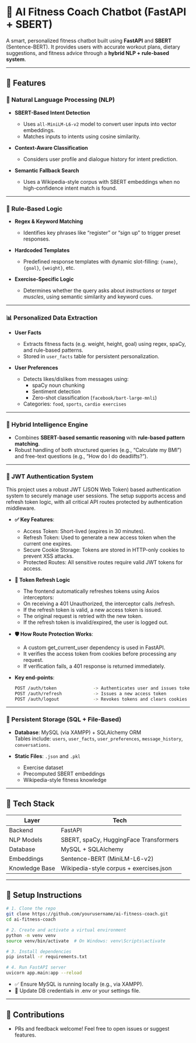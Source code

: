 # 🧠 AI Fitness Coach Chatbot (FastAPI + SBERT)

A smart, personalized fitness chatbot built using **FastAPI** and **SBERT** (Sentence-BERT). It provides users with accurate workout plans, dietary suggestions, and fitness advice through a **hybrid NLP + rule-based system**.

---

## 🚀 Features

### 🧠 Natural Language Processing (NLP)

- **SBERT-Based Intent Detection**
  - Uses `all-MiniLM-L6-v2` model to convert user inputs into vector embeddings.
  - Matches inputs to intents using cosine similarity.

- **Context-Aware Classification**
  - Considers user profile and dialogue history for intent prediction.

- **Semantic Fallback Search**
  - Uses a Wikipedia-style corpus with SBERT embeddings when no high-confidence intent match is found.

---

### 🔧 Rule-Based Logic

- **Regex & Keyword Matching**
  - Identifies key phrases like “register” or “sign up” to trigger preset responses.

- **Hardcoded Templates**
  - Predefined response templates with dynamic slot-filling: `{name}`, `{goal}`, `{weight}`, etc.

- **Exercise-Specific Logic**
  - Determines whether the query asks about *instructions* or *target muscles*, using semantic similarity and keyword cues.

---

### 📊 Personalized Data Extraction

- **User Facts**
  - Extracts fitness facts (e.g. weight, height, goal) using regex, spaCy, and rule-based patterns.
  - Stored in `user_facts` table for persistent personalization.

- **User Preferences**
  - Detects likes/dislikes from messages using:
    - spaCy noun chunking
    - Sentiment detection
    - Zero-shot classification (`facebook/bart-large-mnli`)
  - Categories: `food`, `sports`, `cardio exercises`

---

### 🧠 Hybrid Intelligence Engine

- Combines **SBERT-based semantic reasoning** with **rule-based pattern matching**.
- Robust handling of both structured queries (e.g., “Calculate my BMI”) and free-text questions (e.g., “How do I do deadlifts?”).

---

### 🔐 JWT Authentication System
This project uses a robust JWT (JSON Web Token) based authentication system to securely manage user sessions. The setup supports access and refresh token logic, with all critical API routes protected by authentication middleware.

- **✅ Key Features**:
  - Access Token: Short-lived (expires in 30 minutes).
  - Refresh Token: Used to generate a new access token when the current one expires.
  - Secure Cookie Storage: Tokens are stored in HTTP-only cookies to prevent XSS attacks.
  - Protected Routes: All sensitive routes require valid JWT tokens for access.

- **🔁 Token Refresh Logic**
  - The frontend automatically refreshes tokens using Axios interceptors:
  - On receiving a 401 Unauthorized, the interceptor calls /refresh.
  - If the refresh token is valid, a new access token is issued.
  - The original request is retried with the new token.
  - If the refresh token is invalid/expired, the user is logged out.

- **🛡 How Route Protection Works**:
  - A custom get_current_user dependency is used in FastAPI.
  - It verifies the access token from cookies before processing any request.
  - If verification fails, a 401 response is returned immediately.

- **Key end-points**:
  ```bash
  POST /auth/token              -> Authenticates user and issues tokens
  POST /auth/refresh            -> Issues a new access token
  POST /auth/logout             -> Revokes tokens and clears cookies
---

### 💾 Persistent Storage (SQL + File-Based)

- **Database**: MySQL (via XAMPP) + SQLAlchemy ORM  
  Tables include: `users`, `user_facts`, `user_preferences`, `message_history`, `conversations`.

- **Static Files**: `.json` and `.pkl`  
  - Exercise dataset  
  - Precomputed SBERT embeddings  
  - Wikipedia-style fitness knowledge

---

## 📁 Tech Stack

| Layer        | Tech                                  |
|--------------|---------------------------------------|
| Backend      | FastAPI                               |
| NLP Models   | SBERT, spaCy, HuggingFace Transformers|
| Database     | MySQL + SQLAlchemy                    |
| Embeddings   | Sentence-BERT (MiniLM-L6-v2)          |
| Knowledge Base | Wikipedia-style corpus + exercises.json |

---

## 🧪 Setup Instructions

```bash
# 1. Clone the repo
git clone https://github.com/yourusername/ai-fitness-coach.git
cd ai-fitness-coach

# 2. Create and activate a virtual environment
python -m venv venv
source venv/bin/activate  # On Windows: venv\Scripts\activate

# 3. Install dependencies
pip install -r requirements.txt

# 4. Run FastAPI server
uvicorn app.main:app --reload
```
- ✅ Ensure MySQL is running locally (e.g., via XAMPP).
 - 🔐 Update DB credentials in .env or your settings file.

---

## 🤝 Contributions 
  - PRs and feedback welcome! Feel free to open issues or suggest features.
